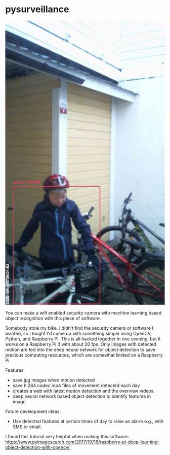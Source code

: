 # pysurveillance
![Example](https://github.com/jvierine/pysurveillance/blob/master/example/label-1591336913.66.jpg)

You can make a wifi enabled security camera with machine learning based object recognition with this piece of software.

Somebody stole my bike. I didn't find the security camera or software I wanted, so I tought I'd come up with something simple using OpenCV, Python, and Raspberry Pi. This is all hacked together in one evening, but it works on a Raspberry Pi 3 with about 20 fps. Only images with detected motion are fed into the deep neural network for object detection to save precious computing resources, which are somewhat limited on a Raspberry Pi.

Features:
- save jpg images when motion detected
- save h.264 codec mp4 files of movement detected each day
- creates a web with latest motion detection and the overview videos. 
- deep neural network based object detection to identify features in image

Future development ideas:
- Use detected features at certain times of day to raise an alarm e.g., with SMS or email.

I found this tutorial very helpful when making this software:
https://www.pyimagesearch.com/2017/10/16/raspberry-pi-deep-learning-object-detection-with-opencv/

